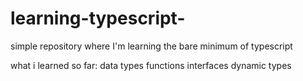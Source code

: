 # learning-typescript-
simple repository where I'm learning the  bare minimum of typescript 

what i learned so far:
data types 
functions 
interfaces 
dynamic types 
